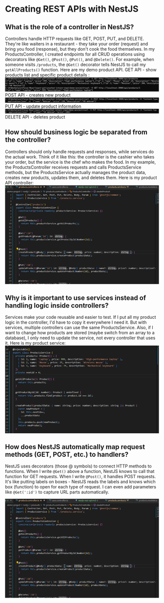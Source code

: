 # Creating REST APIs with NestJS

## What is the role of a controller in NestJS?
Controllers handle HTTP requests like GET, POST, PUT, and DELETE. They're like waiters in a restaurant - they take your order (request) and bring you food (response), but they don't cook the food themselves. In my ProductsController, I created endpoints for all CRUD operations using decorators like `@Get()`, `@Post()`, `@Put()`, and `@Delete()`. For example, when someone visits `/products`, the `@Get()` decorator tells NestJS to call my `getAllProducts()` function.
Here are my demo product API.
GET API - show products list and specific product details :
![alt text](image-3.png)
POST API  - creates new product
![alt text](image-2.png)
PUT API - update product information
![alt text](image-1.png)
DELETE API - deletes product

## How should business logic be separated from the controller?
Controllers should only handle requests and responses, while services do the actual work. Think of it like this: the controller is the cashier who takes your order, but the service is the chef who makes the food. In my example, the ProductsController receives requests and calls ProductsService methods, but the ProductsService actually manages the product data, creates new products, updates them, and deletes them.
Here is my product API controller:
![alt text](image-4.png)

## Why is it important to use services instead of handling logic inside controllers?
Services make your code reusable and easier to test. If I put all my product logic in the controller, I'd have to copy it everywhere I need it. But with services, multiple controllers can use the same ProductsService. Also, if I want to change how products are stored (maybe switch from an array to a database), I only need to update the service, not every controller that uses it.
Here is my product service: 
![alt text](image-5.png)

## How does NestJS automatically map request methods (GET, POST, etc.) to handlers?
NestJS uses decorators (those @ symbols) to connect HTTP methods to functions. When I write `@Get()` above a function, NestJS knows to call that function for GET requests. When I write `@Post()`, it handles POST requests. It's like putting labels on boxes - NestJS reads the labels and knows which box (function) to open for each type of request. I can even add parameters like `@Get(':id')` to capture URL parts automatically.

![alt text](image.png)
